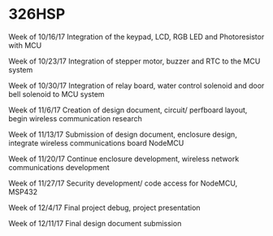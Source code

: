 # 326HSP


Week of 10/16/17
Integration of the keypad, LCD, RGB LED and Photoresistor with MCU

Week of 10/23/17
Integration of stepper motor, buzzer and RTC to the MCU system

Week of 10/30/17
Integration of relay board, water control solenoid and door bell solenoid to MCU system

Week of 11/6/17
Creation of design document, circuit/ perfboard layout, begin wireless communication research

Week of 11/13/17
Submission of design document, enclosure design, integrate wireless communications board NodeMCU

Week of 11/20/17
Continue enclosure development, wireless network communications development

Week of 11/27/17
Security development/ code access for NodeMCU, MSP432

Week of 12/4/17
Final project debug, project presentation

Week of 12/11/17
Final design document submission
